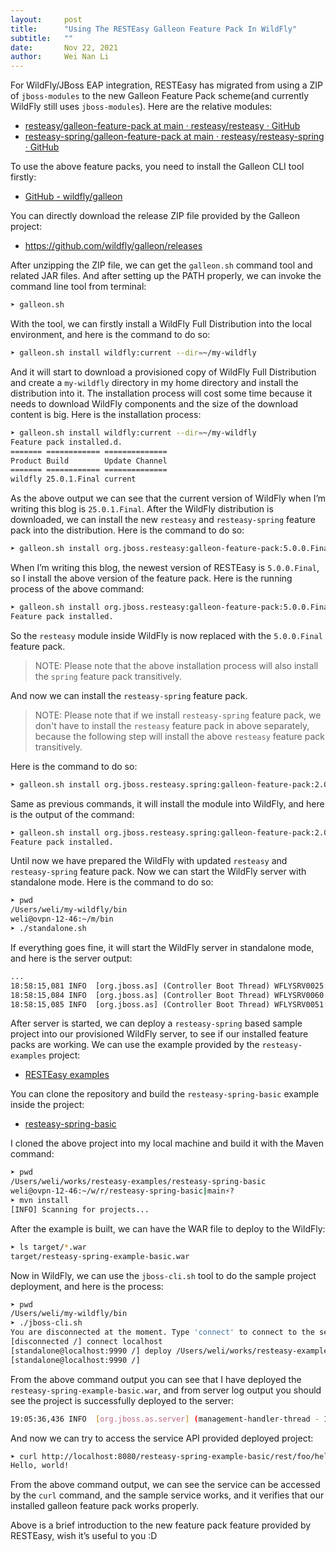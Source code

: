 ```yaml
---
layout:     post
title:      "Using The RESTEasy Galleon Feature Pack In WildFly"
subtitle:   ""
date:       Nov 22, 2021
author:     Wei Nan Li
---
```


For WildFly/JBoss EAP integration, RESTEasy has migrated from using a ZIP of `jboss-modules` to the new Galleon Feature Pack scheme(and currently WildFly still uses `jboss-modules`). Here are the relative modules:

- [resteasy/galleon-feature-pack at main · resteasy/resteasy · GitHub](https://github.com/resteasy/resteasy/tree/main/galleon-feature-pack)
- [resteasy-spring/galleon-feature-pack at main · resteasy/resteasy-spring · GitHub](https://github.com/resteasy/resteasy-spring/tree/main/galleon-feature-pack)

To use the above feature packs, you need to install the Galleon CLI tool firstly:

- [GitHub - wildfly/galleon](https://github.com/wildfly/galleon)

You can directly download the release ZIP file provided by the Galleon project:

- https://github.com/wildfly/galleon/releases

After unzipping the ZIP file, we can get the `galleon.sh` command tool and related JAR files. And after setting up the PATH properly, we can invoke the command line tool from terminal:

```bash
➤ galleon.sh
```

With the tool, we can firstly install a WildFly Full Distribution into the local environment, and here is the command to do so:

```bash
➤ galleon.sh install wildfly:current --dir=~/my-wildfly
```

And it will start to download a provisioned copy of WildFly Full Distribution and create a `my-wildfly` directory in my home directory and install the distribution into it. The installation process will cost some time because it needs to download WildFly components and the size of the download content is big. Here is the installation process:

```bash
➤ galleon.sh install wildfly:current --dir=~/my-wildfly
Feature pack installed.d.
======= ============ ==============
Product Build        Update Channel
======= ============ ==============
wildfly 25.0.1.Final current
```

As the above output we can see that the current version of WildFly when I’m writing this blog is `25.0.1.Final`. After the WildFly distribution is downloaded, we can install the new `resteasy` and `resteasy-spring` feature pack into the distribution. Here is the command to do so:

```bash
➤ galleon.sh install org.jboss.resteasy:galleon-feature-pack:5.0.0.Final --dir=~/my-wildfly
```

When I’m writing this blog, the newest version of RESTEasy is `5.0.0.Final`, so I install the above version of the feature pack. Here is the running process of the above command:

```bash
➤ galleon.sh install org.jboss.resteasy:galleon-feature-pack:5.0.0.Final --dir=~/my-wildfly
Feature pack installed.
```

So the `resteasy` module inside WildFly is now replaced with the `5.0.0.Final` feature pack. 

> NOTE: Please note that the above installation process will also install the `spring` feature pack transitively. 

And now we can install the `resteasy-spring` feature pack. 

> NOTE: Please note that if we install `resteasy-spring` feature pack, we don't have to install the `resteasy` feature pack in above separately, because the following step will install the above `resteasy` feature pack transitively. 

Here is the command to do so:

```bash
➤ galleon.sh install org.jboss.resteasy.spring:galleon-feature-pack:2.0.0.Final --dir=~/my-wildfly
```

Same as previous commands, it will install the module into WildFly, and here is the output of the command:

```bash
➤ galleon.sh install org.jboss.resteasy.spring:galleon-feature-pack:2.0.0.Final --dir=~/my-wildfly
Feature pack installed.
```

Until now we have prepared the WildFly with updated `resteasy` and `resteasy-spring` feature pack. Now we can start the WildFly server with standalone mode. Here is the command to do so:

```bash
➤ pwd
/Users/weli/my-wildfly/bin
weli@ovpn-12-46:~/m/bin
➤ ./standalone.sh
```

If everything goes fine, it will start the WildFly server in standalone mode, and here is the server output:

```txt
...
18:58:15,081 INFO  [org.jboss.as] (Controller Boot Thread) WFLYSRV0025: WildFly Full 25.0.1.Final (WildFly Core 17.0.3.Final) started in 3351ms - Started 298 of 538 services (337 services are lazy, passive or on-demand)
18:58:15,084 INFO  [org.jboss.as] (Controller Boot Thread) WFLYSRV0060: Http management interface listening on http://127.0.0.1:9990/management
18:58:15,085 INFO  [org.jboss.as] (Controller Boot Thread) WFLYSRV0051: Admin console listening on http://127.0.0.1:9990
```

After server is started, we can deploy a `resteasy-spring` based sample project into our provisioned WildFly server, to see if our installed feature packs are working. We can use the example provided by the `resteasy-examples` project:

- [RESTEasy examples](https://github.com/resteasy/resteasy-examples)

You can clone the repository and build the `resteasy-spring-basic` example inside the project:

- [resteasy-spring-basic](https://github.com/resteasy/resteasy-examples/tree/main/resteasy-spring-basic)

I cloned the above project into my local machine and build it with the Maven command:

```bash
➤ pwd
/Users/weli/works/resteasy-examples/resteasy-spring-basic
weli@ovpn-12-46:~/w/r/resteasy-spring-basic|main⚡?
➤ mvn install
[INFO] Scanning for projects...
```

After the example is built, we can have the WAR file to deploy to the WildFly:

```bash
➤ ls target/*.war
target/resteasy-spring-example-basic.war
```

Now in WildFly, we can use the `jboss-cli.sh` tool to do the sample project deployment, and here is the process:

```bash
➤ pwd
/Users/weli/my-wildfly/bin
➤ ./jboss-cli.sh
You are disconnected at the moment. Type 'connect' to connect to the server or 'help' for the list of supported commands.
[disconnected /] connect localhost
[standalone@localhost:9990 /] deploy /Users/weli/works/resteasy-examples/resteasy-spring-basic/target/resteasy-spring-example-basic.war
[standalone@localhost:9990 /]
```

From the above command output you can see that I have deployed the `resteasy-spring-example-basic.war`, and from server log output you should see the project is successfully deployed to the server:

```bash
19:05:36,436 INFO  [org.jboss.as.server] (management-handler-thread - 1) WFLYSRV0010: Deployed "resteasy-spring-example-basic.war" (runtime-name : "resteasy-spring-example-basic.war")
```

And now we can try to access the service API provided deployed project:

```bash
➤ curl http://localhost:8080/resteasy-spring-example-basic/rest/foo/hello
Hello, world!
```

From the above command output, we can see the service can be accessed by the `curl` command, and the sample service works, and it verifies that our installed galleon feature pack works properly.

Above is a brief introduction to the new feature pack feature provided by RESTEasy, wish it’s useful to you :D
 
